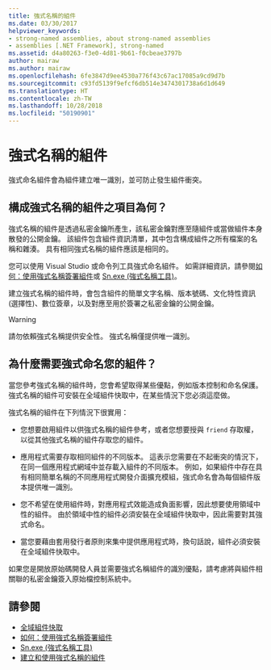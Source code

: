 ```yaml
---
title: 強式名稱的組件
ms.date: 03/30/2017
helpviewer_keywords:
- strong-named assemblies, about strong-named assemblies
- assemblies [.NET Framework], strong-named
ms.assetid: d4a80263-f3e0-4d81-9b61-f0cbeae3797b
author: mairaw
ms.author: mairaw
ms.openlocfilehash: 6fe3847d9ee4530a776f43c67ac17085a9cd9d7b
ms.sourcegitcommit: c93fd5139f9efcf6db514e3474301738a6d1d649
ms.translationtype: HT
ms.contentlocale: zh-TW
ms.lasthandoff: 10/28/2018
ms.locfileid: "50190901"
---
```

# <a name="strong-named-assemblies"></a>強式名稱的組件
強式命名組件會為組件建立唯一識別，並可防止發生組件衝突。  
  
## <a name="what-makes-a-strong-named-assembly"></a>構成強式名稱的組件之項目為何？  
 強式名稱的組件是透過私密金鑰所產生，該私密金鑰對應至隨組件或當做組件本身散發的公開金鑰。 該組件包含組件資訊清單，其中包含構成組件之所有檔案的名稱和雜湊。 具有相同強式名稱的組件應該是相同的。  
  
 您可以使用 Visual Studio 或命令列工具強式命名組件。 如需詳細資訊，請參閱[如何：使用強式名稱簽署組件](../../../docs/framework/app-domains/how-to-sign-an-assembly-with-a-strong-name.md)或 [Sn.exe (強式名稱工具)](../../../docs/framework/tools/sn-exe-strong-name-tool.md)。  
  
 建立強式名稱的組件時，會包含組件的簡單文字名稱、版本號碼、文化特性資訊 (選擇性)、數位簽章，以及對應至用於簽署之私密金鑰的公開金鑰。  
  
> [!WARNING]
>  請勿依賴強式名稱提供安全性。 強式名稱僅提供唯一識別。  
  
## <a name="why-strong-name-your-assemblies"></a>為什麼需要強式命名您的組件？  
 當您參考強式名稱的組件時，您會希望取得某些優點，例如版本控制和命名保護。 強式名稱的組件可安裝在全域組件快取中，在某些情況下您必須這麼做。  
  
 強式名稱的組件在下列情況下很實用：  
  
-   您想要啟用組件以供強式名稱的組件參考，或者您想要授與 `friend` 存取權，以從其他強式名稱的組件存取您的組件。  
  
-   應用程式需要存取相同組件的不同版本。 這表示您需要在不起衝突的情況下，在同一個應用程式網域中並存載入組件的不同版本。 例如，如果組件中存在具有相同簡單名稱的不同應用程式開發介面擴充模組，強式命名會為每個組件版本提供唯一識別。  
  
-   您不希望在使用組件時，對應用程式效能造成負面影響，因此想要使用領域中性的組件。 由於領域中性的組件必須安裝在全域組件快取中，因此需要對其強式命名。  
  
-   當您要藉由套用發行者原則來集中提供應用程式時，換句話說，組件必須安裝在全域組件快取中。  
  
 如果您是開放原始碼開發人員並需要強式名稱組件的識別優點，請考慮將與組件相關聯的私密金鑰簽入原始檔控制系統中。  
  
## <a name="see-also"></a>請參閱  
- [全域組件快取](../../../docs/framework/app-domains/gac.md)  
- [如何：使用強式名稱簽署組件](../../../docs/framework/app-domains/how-to-sign-an-assembly-with-a-strong-name.md)  
- [Sn.exe (強式名稱工具)](../../../docs/framework/tools/sn-exe-strong-name-tool.md)  
- [建立和使用強式名稱的組件](../../../docs/framework/app-domains/create-and-use-strong-named-assemblies.md)
